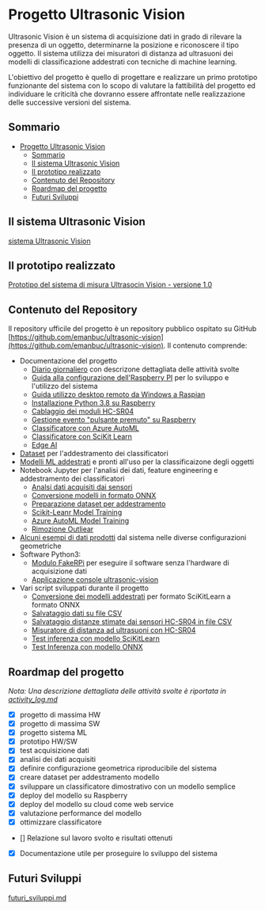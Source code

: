 # Progetto Ultrasonic Vision
Ultrasonic Vision è un sistema di acquisizione dati in grado di rilevare la presenza di un oggetto, determinarne la posizione e riconoscere il tipo oggetto. Il sistema utilizza dei misuratori di distanza ad ultrasuoni dei modelli di classificazione addestrati con tecniche di machine learning.

L'obiettivo del progetto è quello di progettare e realizzare un primo prototipo funzionante del sistema con lo scopo di valutare la fattibilità del progetto ed individuare le criticità che dovranno essere affrontate nelle realizzazione delle successive versioni del sistema.

## Sommario

- [Progetto Ultrasonic Vision](#progetto-ultrasonic-vision)
  - [Sommario](#sommario)
  - [Il sistema Ultrasonic Vision](#il-sistema-ultrasonic-vision)
  - [Il prototipo realizzato](#il-prototipo-realizzato)
  - [Contenuto del Repository](#contenuto-del-repository)
  - [Roardmap del progetto](#roardmap-del-progetto)
  - [Futuri Sviluppi](#futuri-sviluppi)

## Il sistema Ultrasonic Vision

[sistema Ultrasonic Vision](docs/010_ultrasonic_vision.md)

## Il prototipo realizzato

 [Prototipo del sistema di misura Ultrasocin Vision - versione 1.0](docs/020_prototipo_versione_01.md)

## Contenuto del Repository

Il repository ufficile del progetto è un repository pubblico ospitato su GitHub  [https://github.com/emanbuc/ultrasonic-vision](https://github.com/emanbuc/ultrasonic-vision). Il contenuto comprende:

- Documentazione del progetto
  - [Diario giornaliero](activity_log.md) con descrizone dettagliata delle attività svolte
  - [Guida alla configurazione dell'Raspberry PI](docs/raspberry_setup.md) per lo sviluppo e l'utilizzo del sistema
  - [Guida utilizzo desktop remoto da Windows a Raspian](docs/raspbery_xrdp.md)
  - [Installazione Python 3.8 su Raspberry](docs/032_raspberry_buster_python38_setup.md)
  - [Cablaggio dei moduli HC-SR04](docs/raspberry_wiring_HC-SR04.md)
  - [Gestione evento "pulsante premuto" su Raspberry](docs/raspberry_button_pressed.md)
  - [Classificatore con Azure AutoML](docs/azure_autoML.md)
  - [Classificatore con SciKit Learn](docs/training_scikit-learn_model.md)
  - [Edge AI](docs/050_raspberry_edge_AI.md)
- [Dataset](datasets/) per l'addestramento dei classificatori
- [Modelli ML addestrati](models/) e pronti all'uso per la classificaizone degli oggetti
- Notebook Jupyter per l'analisi dei dati, feature engineering e addestramento dei classificatori
  - [Analsi dati acquisiti dai sensori](notebooks/analisi_dati_sensori.ipynb)
  - [Conversione modelli in formato ONNX](notebooks/convertoToONNX.ipynb)
  - [Preparazione dataset per addestramento](notebooks/create_training_dataset.ipynb)
  - [Scikit-Leanr Model Training](notebooks/model_training.ipynb)
  - [Azure AutoML Model Training](notebooks/ultrasonic-vision-train-automl.ipynb)
  - [Rimozione Outliear](notebooks/remove_outlier.ipynb)
- [Alcuni esempi di dati prodotti](sample_acquisitions/) dal sistema nelle diverse configurazioni geometriche
- Software Python3:
  - [Modulo FakeRPi](src/FakeRPi) per eseguire il software senza l'hardware di acquisizione dati
  - [Applicazione console ultrasonic-vision](src/ultrasonic-vision.py)
- Vari script sviluppati durante il progetto
  - [Conversione dei modelli addestrati](src/samples/convertToONNX.py) per formato SciKitLearn a formato ONNX
  - [Salvataggio dati su file CSV](src/samples/write-csv-file-test.py)
  - [Salvataggio distanze stimate dai sensori HC-SR04 in file CSV](src/samples/save-sensor-data-to-file.py)
  - [Misuratore di distanza ad ultrasuoni con HC-SR04](src/samples/ultrasonic-meter-test.py)
  - [Test inferenza con modello SciKitLearn](src/samples/test-skl-runtime.py)
  - [Test Inferenza con modello ONNX](src/samples/test-onnx-runtime.py)


## Roardmap del progetto

_Nota: Una descrizione dettagliata delle attività svolte è riportata in [activity_log.md](activity_log.md)_

- [x] progetto di massima HW
- [x] progetto di massima SW
- [x] progetto sistema ML
- [x] prototipo HW/SW
- [x] test acquisizione dati
- [x] analisi dei dati acquisiti
- [x] definire configurazione geometrica riproducibile del sistema
- [x] creare dataset per addestramento modello
- [x] sviluppare un classificatore dimostrativo con un modello semplice
- [x] deploy del modello su Raspberry
- [x] deploy del modello su cloud come web service
- [x] valutazione performance del modello
- [x] ottimizzare classificatore
- [] Relazione sul lavoro svolto e risultati ottenuti
- [x] Documentazione utile per proseguire lo sviluppo del sistema

## Futuri Sviluppi

 [futuri_sviluppi.md](docs\futuri_sviluppi.md)
